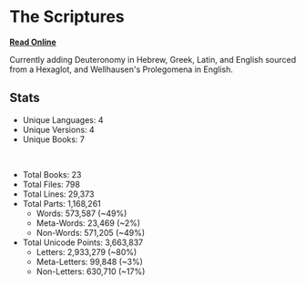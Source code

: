 # The Scriptures

**[Read Online](https://r-neal-kelly.github.io/the_scriptures/)**

Currently adding Deuteronomy in Hebrew, Greek, Latin, and English sourced from a Hexaglot, and Wellhausen's Prolegomena in English.

## Stats

- Unique Languages: 4
- Unique Versions: 4
- Unique Books: 7

<br>

- Total Books: 23
- Total Files: 798
- Total Lines: 29,373
- Total Parts: 1,168,261
    - Words: 573,587 (~49%)
    - Meta-Words: 23,469 (~2%)
    - Non-Words: 571,205 (~49%)
- Total Unicode Points: 3,663,837
    - Letters: 2,933,279 (~80%)
    - Meta-Letters: 99,848 (~3%)
    - Non-Letters: 630,710 (~17%)
